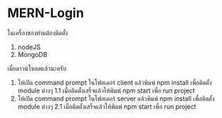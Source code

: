 # MERN-Login
ในเครื่องของท่านต้องติดตั้ง 
1. nodeJS
2. MongoDB

เมื่อดาวน์โหลดแล้วนะครับ 
1. ให้เปิด command prompt ในโฟลเดอร์ client แล้วพิมพ์ npm install เพื่อติดตั้ง module ต่างๆ 
    1.1 เมื่อติดตั้งเสร็จแล้วให้พิมพ์ npm start เพื่อ run project
2. ให้เปิด command prompt ในโฟลเดอร์ server แล้วพิมพ์ npm install เพื่อติดตั้ง module ต่างๆ 
    2.1 เมื่อติดตั้งเสร็จแล้วให้พิมพ์ npm start เพื่อ run project
